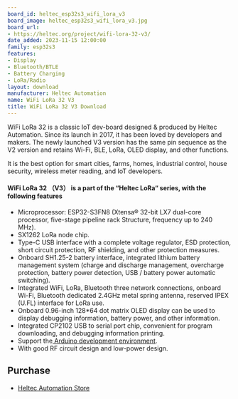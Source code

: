 ```yaml
---
board_id: heltec_esp32s3_wifi_lora_v3
board_image: heltec_esp32s3_wifi_lora_v3.jpg
board_url:
- https://heltec.org/project/wifi-lora-32-v3/
date_added: 2023-11-15 12:00:00
family: esp32s3
features:
- Display
- Bluetooth/BTLE
- Battery Charging
- LoRa/Radio
layout: download
manufacturer: Heltec Automation
name: WiFi LoRa 32 V3
title: WiFi LoRa 32 V3 Download
---
```


WiFi LoRa 32 is a classic IoT dev-board designed & produced by Heltec Automation. Since its launch in 2017, it has been loved by developers and makers. The newly launched V3 version has the same pin sequence as the V2 version and retains Wi-Fi, BLE, LoRa, OLED display, and other functions.

It is the best option for smart cities, farms, homes, industrial control, house security, wireless meter reading, and IoT developers.

#### WiFi LoRa 32 （V3） is a part of the “Heltec LoRa“ series, with the following features

- Microprocessor: ESP32-S3FN8 (Xtensa® 32-bit LX7 dual-core processor, five-stage pipeline rack Structure, frequency up to 240 MHz).
- SX1262 LoRa node chip.
- Type-C USB interface with a complete voltage regulator, ESD protection, short circuit protection, RF shielding, and other protection measures.
- Onboard SH1.25-2 battery interface, integrated lithium battery management system (charge and discharge management, overcharge protection, battery power detection, USB / battery power automatic switching).
- Integrated WiFi, LoRa, Bluetooth three network connections, onboard Wi-Fi, Bluetooth dedicated 2.4GHz metal spring antenna, reserved IPEX (U.FL) interface for LoRa use.
- Onboard 0.96-inch 128*64 dot matrix OLED display can be used to display debugging information, battery power, and other information.
- Integrated CP2102 USB to serial port chip, convenient for program downloading, and debugging information printing.
- Support the[ Arduino development environment](https://heltec.org/wifi_kit_install/).
- With good RF circuit design and low-power design.

## Purchase

* [Heltec Automation Store](https://heltec.org/project/wifi-lora-32-v3/)
